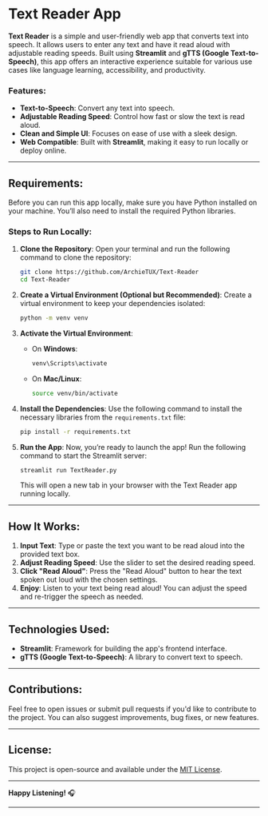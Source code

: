 # Text Reader App

**Text Reader** is a simple and user-friendly web app that converts text into speech. It allows users to enter any text and have it read aloud with adjustable reading speeds. Built using **Streamlit** and **gTTS (Google Text-to-Speech)**, this app offers an interactive experience suitable for various use cases like language learning, accessibility, and productivity.

### Features:
- **Text-to-Speech**: Convert any text into speech.
- **Adjustable Reading Speed**: Control how fast or slow the text is read aloud.
- **Clean and Simple UI**: Focuses on ease of use with a sleek design.
- **Web Compatible**: Built with **Streamlit**, making it easy to run locally or deploy online.

---

## Requirements:
Before you can run this app locally, make sure you have Python installed on your machine. You’ll also need to install the required Python libraries.

### Steps to Run Locally:

1. **Clone the Repository**:
   Open your terminal and run the following command to clone the repository:

   ```bash
   git clone https://github.com/ArchieTUX/Text-Reader
   cd Text-Reader
   
   ```

2. **Create a Virtual Environment (Optional but Recommended)**:
   Create a virtual environment to keep your dependencies isolated:

   ```bash
   python -m venv venv
   ```

3. **Activate the Virtual Environment**:
   - On **Windows**:
     ```bash
     venv\Scripts\activate
     ```
   - On **Mac/Linux**:
     ```bash
     source venv/bin/activate
     ```

4. **Install the Dependencies**:
   Use the following command to install the necessary libraries from the `requirements.txt` file:

   ```bash
   pip install -r requirements.txt
   ```

5. **Run the App**:
   Now, you’re ready to launch the app! Run the following command to start the Streamlit server:

   ```bash
   streamlit run TextReader.py
   ```

   This will open a new tab in your browser with the Text Reader app running locally.

---

## How It Works:
1. **Input Text**: Type or paste the text you want to be read aloud into the provided text box.
2. **Adjust Reading Speed**: Use the slider to set the desired reading speed.
3. **Click "Read Aloud"**: Press the "Read Aloud" button to hear the text spoken out loud with the chosen settings.
4. **Enjoy**: Listen to your text being read aloud! You can adjust the speed and re-trigger the speech as needed.

---

## Technologies Used:
- **Streamlit**: Framework for building the app's frontend interface.
- **gTTS (Google Text-to-Speech)**: A library to convert text to speech.
  
---

## Contributions:
Feel free to open issues or submit pull requests if you'd like to contribute to the project. You can also suggest improvements, bug fixes, or new features.

---

## License:
This project is open-source and available under the [MIT License](LICENSE).

---

**Happy Listening!** 🎧

---

